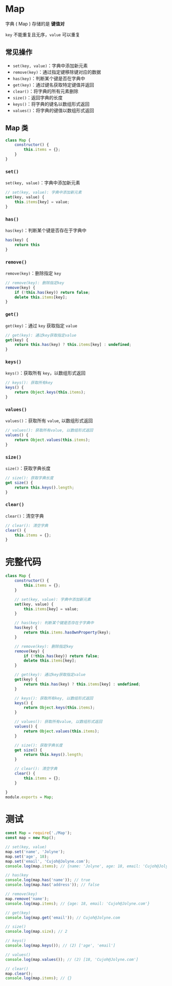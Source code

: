 # Map

字典 ( Map ) 存储的是 **键值对**

`key` 不能重复且无序，`value` 可以重复

## 常见操作

- `set(key, value)`：字典中添加新元素
- `remove(key)`：通过指定键移除键对应的数据
- `has(key)`：判断某个键是否在字典中
- `get(key)`：通过键名获取特定键值并返回
- `clear()`：将字典的所有元素删除
- `size()`：返回字典的长度
- `keys()`：将字典的键名以数组形式返回
- `values()`：将字典的键值以数组形式返回

## Map 类

```javascript
class Map {
    constructor() {
        this.items = {};
    }
}
```

### `set()`

`set(key, value)`：字典中添加新元素

```javascript
// set(key, value): 字典中添加新元素
set(key, value) {
    this.items[key] = value;
}
```

### `has()`

`has(key)`：判断某个键是否存在于字典中

```javascript
has(key) {
    return this
}
```

### `remove()`

`remove(key)`：删除指定 `key`

```javascript
// remove(key): 删除指定key
remove(key) {
    if (!this.has(key)) return false;
    delete this.items[key];
}
```

### `get()`

`get(key)`：通过 `key` 获取指定 `value`

```javascript
// get(key): 通过key获取指定value
get(key) {
    return this.has(key) ? this.items[key] : undefined;
}
```

### `keys()`

`keys()`：获取所有 `key`，以数组形式返回

```javascript
// keys(): 获取所有key 
keys() {
    return Object.keys(this.items);
}
```

### `values()`

`values()`：获取所有 `value`, 以数组形式返回

```javascript
// values(): 获取所有value, 以数组形式返回
values() {
    return Object.values(this.items);
}
```

### `size()`

`size()`：获取字典长度

```javascript
// size(): 获取字典长度
get size() {
    return this.keys().length;
}
```

### `clear()`

`clear()`：清空字典

```javascript
// clear(): 清空字典
clear() {
    this.items = {};
}
```

# 完整代码

```javascript
class Map {
    constructor() {
        this.items = {};
    }

    // set(key, value): 字典中添加新元素
    set(key, value) {
        this.items[key] = value;
    }

    // has(key): 判断某个键是否存在于字典中
    has(key) {
        return this.items.hasOwnProperty(key);
    }

    // remove(key): 删除指定key
    remove(key) {
        if (!this.has(key)) return false;
        delete this.items[key];
    }

    // get(key): 通过key获取指定value
    get(key) {
        return this.has(key) ? this.items[key] : undefined;
    }

    // keys(): 获取所有key, 以数组形式返回
    keys() {
        return Object.keys(this.items);
    }

    // values(): 获取所有value, 以数组形式返回
    values() {
        return Object.values(this.items);
    }

    // size(): 获取字典长度
    get size() {
        return this.keys().length;
    }

    // clear(): 清空字典
    clear() {
        this.items = {};
    }

}
module.exports = Map;
```

# 测试

```javascript
const Map = require('./Map');
const map = new Map();

// set(key, value)
map.set('name', 'Jolyne');
map.set('age', 18);
map.set('email', 'Cujoh@Jolyne.com');
console.log(map.items); // {name: 'Jolyne', age: 18, email: 'Cujoh@Jolyne.com'}

// has(key
console.log(map.has('name')); // true
console.log(map.has('address')); // false

// remove(key)
map.remove('name');
console.log(map.items); // {age: 18, email: 'Cujoh@Jolyne.com'}

// get(key)
console.log(map.get('email')); // Cujoh@Jolyne.com

// size()
console.log(map.size); // 2

// keys()
console.log(map.keys()); // (2) ['age', 'email']

// values()
console.log(map.values()); // (2) [18, 'Cujoh@Jolyne.com']

// clear()
map.clear();
console.log(map.items); // {}
```

